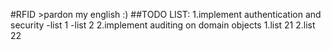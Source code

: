 #RFID
    >pardon my english :)
##TODO LIST:
    1.implement authentication and security
        -list 1
        -list 2
    2.implement auditing on domain objects
        1.list 21
        2.list 22

